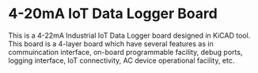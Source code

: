 # 4-20mA IoT Data Logger Board
This is a 4-22mA Industrial IoT Data Logger board designed in KiCAD tool. This board is a 4-layer board which have several features as in commuincation interface, on-board programmable facility, debug ports, logging interface, IoT connectivity, AC device operational facility, etc.
